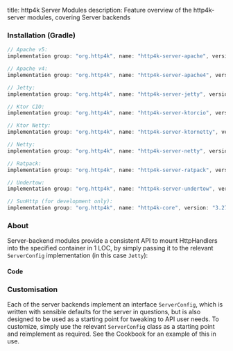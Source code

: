 title: http4k Server Modules
description: Feature overview of the http4k-server modules, covering Server backends

### Installation (Gradle)

```groovy
// Apache v5: 
implementation group: "org.http4k", name: "http4k-server-apache", version: "3.270.0"

// Apache v4: 
implementation group: "org.http4k", name: "http4k-server-apache4", version: "3.270.0"

// Jetty: 
implementation group: "org.http4k", name: "http4k-server-jetty", version: "3.270.0"

// Ktor CIO: 
implementation group: "org.http4k", name: "http4k-server-ktorcio", version: "3.270.0"

// Ktor Netty: 
implementation group: "org.http4k", name: "http4k-server-ktornetty", version: "3.270.0"

// Netty: 
implementation group: "org.http4k", name: "http4k-server-netty", version: "3.270.0"

// Ratpack: 
implementation group: "org.http4k", name: "http4k-server-ratpack", version: "3.270.0"

// Undertow: 
implementation group: "org.http4k", name: "http4k-server-undertow", version: "3.270.0"

// SunHttp (for development only): 
implementation group: "org.http4k", name: "http4k-core", version: "3.270.0"
```

### About
Server-backend modules provide a consistent API to mount HttpHandlers into the specified container in 1 LOC, by 
simply passing it to the relevant `ServerConfig` implementation (in this case `Jetty`):

#### Code [<img class="octocat"/>](https://github.com/http4k/http4k/blob/master/src/docs/guide/modules/servers/example_http.kt)

<script src="https://gist-it.appspot.com/https://github.com/http4k/http4k/blob/master/src/docs/guide/modules/servers/example_http.kt"></script>

### Customisation
Each of the server backends implement an interface `ServerConfig`, which is written with sensible defaults for the server in questions, 
but is also designed to be used as a starting point for tweaking to API user needs. To customize, simply use the relevant `ServerConfig` 
class as a starting point and reimplement as required. See the Cookbook for an example of this in use.
